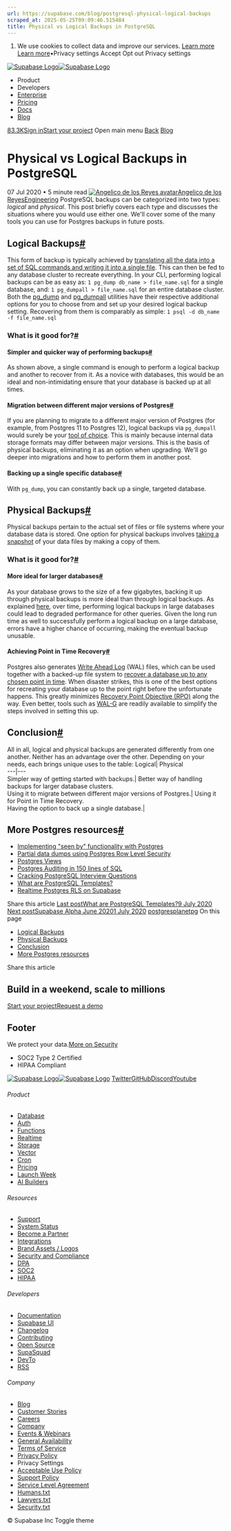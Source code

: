 ```yaml
---
url: https://supabase.com/blog/postgresql-physical-logical-backups
scraped_at: 2025-05-25T09:09:46.515484
title: Physical vs Logical Backups in PostgreSQL
---
```


  1. We use cookies to collect data and improve our services. [Learn more](https://supabase.com/privacy#8-cookies-and-similar-technologies-used-on-our-european-services)
[Learn more](https://supabase.com/privacy#8-cookies-and-similar-technologies-used-on-our-european-services)•Privacy settings
Accept Opt out Privacy settings


[![Supabase Logo](https://supabase.com/_next/image?url=https%3A%2F%2Ffrontend-assets.supabase.com%2Fwww%2Fd218d9190b87%2F_next%2Fstatic%2Fmedia%2Fsupabase-logo-wordmark--light.daaeffd3.png&w=256&q=75&dpl=dpl_9xPTPeSUKoDuygMmT5sPj6DB4mgG)![Supabase Logo](https://supabase.com/_next/image?url=https%3A%2F%2Ffrontend-assets.supabase.com%2Fwww%2Fd218d9190b87%2F_next%2Fstatic%2Fmedia%2Fsupabase-logo-wordmark--dark.b36ebb5f.png&w=256&q=75&dpl=dpl_9xPTPeSUKoDuygMmT5sPj6DB4mgG)](https://supabase.com/)
  * Product 
  * Developers 
  * [Enterprise](https://supabase.com/enterprise)
  * [Pricing](https://supabase.com/pricing)
  * [Docs](https://supabase.com/docs)
  * [Blog](https://supabase.com/blog)


[83.3K](https://github.com/supabase/supabase)[Sign in](https://supabase.com/dashboard)[Start your project](https://supabase.com/dashboard)
Open main menu
[Back](https://supabase.com/blog)
[Blog](https://supabase.com/blog)
# Physical vs Logical Backups in PostgreSQL
07 Jul 2020
•
5 minute read
[![Angelico de los Reyes avatar](https://supabase.com/_next/image?url=https%3A%2F%2Fgithub.com%2Fdragarcia.png&w=96&q=75&dpl=dpl_9xPTPeSUKoDuygMmT5sPj6DB4mgG)Angelico de los ReyesEngineering](https://github.com/dragarcia)
PostgreSQL backups can be categorized into two types: _logical_ and _physical_. This post briefly covers each type and discusses the situations where you would use either one.
We'll cover some of the many tools you can use for Postgres backups in future posts.
## Logical Backups[#](https://supabase.com/blog/postgresql-physical-logical-backups#logical-backups)
This form of backup is typically achieved by [translating all the data into a set of SQL commands and writing it into a single file](https://www.postgresql.org/docs/current/backup-dump.html). This can then be fed to any database cluster to recreate everything. In your CLI, performing logical backups can be as easy as:
`
1
pg_dump db_name > file_name.sql
`
for a single database, and:
`
1
pg_dumpall > file_name.sql
`
for an entire database cluster. Both the [pg_dump](https://www.postgresql.org/docs/current/app-pgdump.html) and [pg_dumpall](https://www.postgresql.org/docs/current/app-pg-dumpall.html) utilities have their respective additional options for you to choose from and set up your desired logical backup setting. Recovering from them is comparably as simple:
`
1
psql -d db_name -f file_name.sql
`
### What is it good for?[#](https://supabase.com/blog/postgresql-physical-logical-backups#what-is-it-good-for)
#### Simpler and quicker way of performing backups[#](https://supabase.com/blog/postgresql-physical-logical-backups#simpler-and-quicker-way-of-performing-backups)
As shown above, a single command is enough to perform a logical backup and another to recover from it. As a novice with databases, this would be an ideal and non-intimidating ensure that your database is backed up at all times.
#### Migration between different major versions of Postgres[#](https://supabase.com/blog/postgresql-physical-logical-backups#migration-between-different-major-versions-of-postgres)
If you are planning to migrate to a different major version of Postgres (for example, from Postgres 11 to Postgres 12), logical backups via `pg_dumpall` would surely be your [tool of choice](https://www.postgresql.org/docs/current/upgrading.html). This is mainly because internal data storage formats may differ between major versions. This is the basis of physical backups, eliminating it as an option when upgrading. We'll go deeper into migrations and how to perform them in another post.
#### Backing up a single specific database[#](https://supabase.com/blog/postgresql-physical-logical-backups#backing-up-a-single-specific-database)
With `pg_dump`, you can constantly back up a single, targeted database.
## Physical Backups[#](https://supabase.com/blog/postgresql-physical-logical-backups#physical-backups)
Physical backups pertain to the actual set of files or file systems where your database data is stored. One option for physical backups involves [taking a snapshot](https://www.postgresql.org/docs/current/backup-file.html) of your data files by making a copy of them.
### What is it good for?[#](https://supabase.com/blog/postgresql-physical-logical-backups#what-is-it-good-for-1)
#### More ideal for larger databases[#](https://supabase.com/blog/postgresql-physical-logical-backups#more-ideal-for-larger-databases)
As your database grows to the size of a few gigabytes, backing it up through physical backups is more ideal than through logical backups. As explained [here](https://devcenter.heroku.com/articles/heroku-postgres-data-safety-and-continuous-protection#the-performance-impact-of-logical-backups), over time, performing logical backups in large databases could lead to degraded performance for other queries. Given the long run time as well to successfully perform a logical backup on a large database, errors have a higher chance of occurring, making the eventual backup unusable.
#### Achieving Point in Time Recovery[#](https://supabase.com/blog/postgresql-physical-logical-backups#achieving-point-in-time-recovery)
Postgres also generates [Write Ahead Log](https://www.postgresql.org/docs/current/wal-intro.html) (WAL) files, which can be used together with a backed-up file system to [recover a database up to any chosen point in time](https://www.postgresql.org/docs/current/continuous-archiving.html). When disaster strikes, this is one of the best options for recreating your database up to the point right before the unfortunate happens. This greatly minimizes [Recovery Point Objective (RPO)](https://www.ibm.com/services/business-continuity/rpo) along the way. Even better, tools such as [WAL-G](https://github.com/wal-g/wal-g) are readily available to simplify the steps involved in setting this up.
## Conclusion[#](https://supabase.com/blog/postgresql-physical-logical-backups#conclusion)
All in all, logical and physical backups are generated differently from one another. Neither has an advantage over the other. Depending on your needs, each brings unique uses to the table:
Logical| Physical  
---|---  
Simpler way of getting started with backups.| Better way of handling backups for larger database clusters.  
Using it to migrate between different major versions of Postgres.| Using it for Point in Time Recovery.  
Having the option to back up a single database.|   
## More Postgres resources[#](https://supabase.com/blog/postgresql-physical-logical-backups#more-postgres-resources)
  * [Implementing "seen by" functionality with Postgres](https://supabase.com/blog/seen-by-in-postgresql)
  * [Partial data dumps using Postgres Row Level Security](https://supabase.com/blog/partial-postgresql-data-dumps-with-rls)
  * [Postgres Views](https://supabase.com/blog/postgresql-views)
  * [Postgres Auditing in 150 lines of SQL](https://supabase.com/blog/audit)
  * [Cracking PostgreSQL Interview Questions](https://supabase.com/blog/cracking-postgres-interview)
  * [What are PostgreSQL Templates?](https://supabase.com/blog/postgresql-templates)
  * [Realtime Postgres RLS on Supabase](https://supabase.com/blog/realtime-row-level-security-in-postgresql)


Share this article
[](https://twitter.com/intent/tweet?url=https%3A%2F%2Fsupabase.com%2Fblog%2Fpostgresql-physical-logical-backups&text=Physical%20vs%20Logical%20Backups%20in%20PostgreSQL)[](https://www.linkedin.com/shareArticle?url=https%3A%2F%2Fsupabase.com%2Fblog%2Fpostgresql-physical-logical-backups&text=Physical%20vs%20Logical%20Backups%20in%20PostgreSQL)[](https://news.ycombinator.com/submitlink?u=https%3A%2F%2Fsupabase.com%2Fblog%2Fpostgresql-physical-logical-backups&t=Physical%20vs%20Logical%20Backups%20in%20PostgreSQL)
[Last postWhat are PostgreSQL Templates?9 July 2020](https://supabase.com/blog/postgresql-templates)
[Next postSupabase Alpha June 20201 July 2020](https://supabase.com/blog/supabase-alpha-june-2020)
[postgres](https://supabase.com/blog/tags/postgres)[planetpg](https://supabase.com/blog/tags/planetpg)
On this page
  * [Logical Backups](https://supabase.com/blog/postgresql-physical-logical-backups#logical-backups)
  * [Physical Backups](https://supabase.com/blog/postgresql-physical-logical-backups#physical-backups)
  * [Conclusion](https://supabase.com/blog/postgresql-physical-logical-backups#conclusion)
  * [More Postgres resources](https://supabase.com/blog/postgresql-physical-logical-backups#more-postgres-resources)


Share this article
[](https://twitter.com/intent/tweet?url=https%3A%2F%2Fsupabase.com%2Fblog%2Fpostgresql-physical-logical-backups&text=Physical%20vs%20Logical%20Backups%20in%20PostgreSQL)[](https://www.linkedin.com/shareArticle?url=https%3A%2F%2Fsupabase.com%2Fblog%2Fpostgresql-physical-logical-backups&text=Physical%20vs%20Logical%20Backups%20in%20PostgreSQL)[](https://news.ycombinator.com/submitlink?u=https%3A%2F%2Fsupabase.com%2Fblog%2Fpostgresql-physical-logical-backups&t=Physical%20vs%20Logical%20Backups%20in%20PostgreSQL)
## Build in a weekend, scale to millions
[Start your project](https://supabase.com/dashboard)[Request a demo](https://supabase.com/contact/sales)
## Footer
We protect your data.[More on Security](https://supabase.com/security)
  * SOC2 Type 2 Certified
  * HIPAA Compliant


[![Supabase Logo](https://supabase.com/_next/image?url=https%3A%2F%2Ffrontend-assets.supabase.com%2Fwww%2Fd218d9190b87%2F_next%2Fstatic%2Fmedia%2Fsupabase-logo-wordmark--light.daaeffd3.png&w=384&q=75&dpl=dpl_9xPTPeSUKoDuygMmT5sPj6DB4mgG)![Supabase Logo](https://supabase.com/_next/image?url=https%3A%2F%2Ffrontend-assets.supabase.com%2Fwww%2Fd218d9190b87%2F_next%2Fstatic%2Fmedia%2Fsupabase-logo-wordmark--dark.b36ebb5f.png&w=384&q=75&dpl=dpl_9xPTPeSUKoDuygMmT5sPj6DB4mgG)](https://supabase.com/)
[Twitter](https://twitter.com/supabase)[GitHub](https://github.com/supabase)[Discord](https://discord.supabase.com/)[Youtube](https://youtube.com/c/supabase)
###### Product
  * [Database](https://supabase.com/database)
  * [Auth](https://supabase.com/auth)
  * [Functions](https://supabase.com/edge-functions)
  * [Realtime](https://supabase.com/realtime)
  * [Storage](https://supabase.com/storage)
  * [Vector](https://supabase.com/modules/vector)
  * [Cron](https://supabase.com/modules/cron)
  * [Pricing](https://supabase.com/pricing)
  * [Launch Week](https://supabase.com/launch-week)
  * [AI Builders](https://supabase.com/solutions/ai-builders)


###### Resources
  * [Support](https://supabase.com/support)
  * [System Status](https://status.supabase.com/)
  * [Become a Partner](https://supabase.com/partners)
  * [Integrations](https://supabase.com/partners/integrations)
  * [Brand Assets / Logos](https://supabase.com/brand-assets)
  * [Security and Compliance](https://supabase.com/security)
  * [DPA](https://supabase.com/legal/dpa)
  * [SOC2](https://supabase.com/security)
  * [HIPAA](https://forms.supabase.com/hipaa2)


###### Developers
  * [Documentation](https://supabase.com/docs)
  * [Supabase UI](https://supabase.com/ui)
  * [Changelog](https://supabase.com/changelog)
  * [Contributing](https://github.com/supabase/supabase/blob/master/CONTRIBUTING.md)
  * [Open Source](https://supabase.com/open-source)
  * [SupaSquad](https://supabase.com/supasquad)
  * [DevTo](https://dev.to/supabase)
  * [RSS](https://supabase.com/rss.xml)


###### Company
  * [Blog](https://supabase.com/blog)
  * [Customer Stories](https://supabase.com/customers)
  * [Careers](https://supabase.com/careers)
  * [Company](https://supabase.com/company)
  * [Events & Webinars](https://supabase.com/events)
  * [General Availability](https://supabase.com/ga)
  * [Terms of Service](https://supabase.com/terms)
  * [Privacy Policy](https://supabase.com/privacy)
  * Privacy Settings
  * [Acceptable Use Policy](https://supabase.com/aup)
  * [Support Policy](https://supabase.com/support-policy)
  * [Service Level Agreement](https://supabase.com/sla)
  * [Humans.txt](https://supabase.com/humans.txt)
  * [Lawyers.txt](https://supabase.com/lawyers.txt)
  * [Security.txt](https://supabase.com/.well-known/security.txt)


© Supabase Inc
Toggle theme

